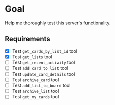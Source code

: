# Goal

Help me thoroughly test this server's functionality.

## Requirements

- [x] Test `get_cards_by_list_id` tool
- [x] Test `get_lists` tool
- [ ] Test `get_recent_activity` tool
- [ ] Test `add_card_to_list` tool
- [ ] Test `update_card_details` tool
- [ ] Test `archive_card` tool
- [ ] Test `add_list_to_board` tool
- [ ] Test `archive_list` tool
- [ ] Test `get_my_cards` tool